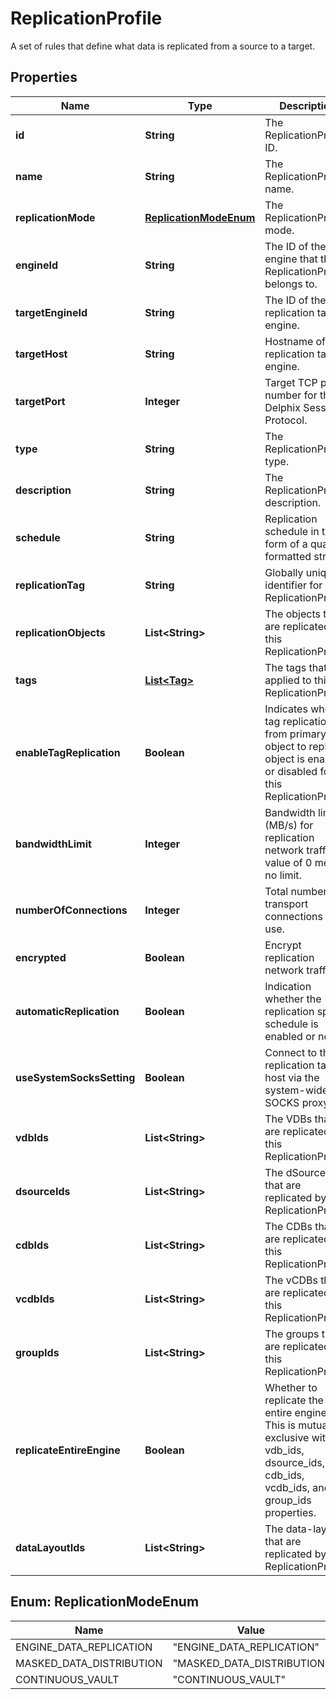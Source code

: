 

# ReplicationProfile

A set of rules that define what data is replicated from a source to a target.

## Properties

| Name | Type | Description | Notes |
|------------ | ------------- | ------------- | -------------|
|**id** | **String** | The ReplicationProfile ID. |  [optional] |
|**name** | **String** | The ReplicationProfile name. |  [optional] |
|**replicationMode** | [**ReplicationModeEnum**](#ReplicationModeEnum) | The ReplicationProfile mode. |  [optional] |
|**engineId** | **String** | The ID of the engine that the ReplicationProfile belongs to. |  [optional] |
|**targetEngineId** | **String** | The ID of the replication target engine. |  [optional] |
|**targetHost** | **String** | Hostname of the replication target engine. |  [optional] |
|**targetPort** | **Integer** | Target TCP port number for the Delphix Session Protocol. |  [optional] |
|**type** | **String** | The ReplicationProfile type. |  [optional] |
|**description** | **String** | The ReplicationProfile description. |  [optional] |
|**schedule** | **String** | Replication schedule in the form of a quartz-formatted string. |  [optional] |
|**replicationTag** | **String** | Globally unique identifier for this ReplicationProfile. |  [optional] |
|**replicationObjects** | **List&lt;String&gt;** | The objects that are replicated by this ReplicationProfile. |  [optional] |
|**tags** | [**List&lt;Tag&gt;**](Tag.md) | The tags that are applied to this ReplicationProfile. |  [optional] |
|**enableTagReplication** | **Boolean** | Indicates whether tag replication from primary object to replica object is enable or disabled for this ReplicationProfile. |  [optional] |
|**bandwidthLimit** | **Integer** | Bandwidth limit (MB/s) for replication network traffic. A value of 0 means no limit. |  [optional] |
|**numberOfConnections** | **Integer** | Total number of transport connections to use. |  [optional] |
|**encrypted** | **Boolean** | Encrypt replication network traffic. |  [optional] |
|**automaticReplication** | **Boolean** | Indication whether the replication spec schedule is enabled or not. |  [optional] |
|**useSystemSocksSetting** | **Boolean** | Connect to the replication target host via the system-wide SOCKS proxy. |  [optional] |
|**vdbIds** | **List&lt;String&gt;** | The VDBs that are replicated by this ReplicationProfile. |  [optional] |
|**dsourceIds** | **List&lt;String&gt;** | The dSources that are replicated by this ReplicationProfile. |  [optional] |
|**cdbIds** | **List&lt;String&gt;** | The CDBs that are replicated by this ReplicationProfile. |  [optional] |
|**vcdbIds** | **List&lt;String&gt;** | The vCDBs that are replicated by this ReplicationProfile. |  [optional] |
|**groupIds** | **List&lt;String&gt;** | The groups that are replicated by this ReplicationProfile. |  [optional] |
|**replicateEntireEngine** | **Boolean** | Whether to replicate the entire engine. This is mutually exclusive with the vdb_ids, dsource_ids, cdb_ids, vcdb_ids, and group_ids properties. |  [optional] |
|**dataLayoutIds** | **List&lt;String&gt;** | The data-layouts that are replicated by this ReplicationProfile. |  [optional] [readonly] |



## Enum: ReplicationModeEnum

| Name | Value |
|---- | -----|
| ENGINE_DATA_REPLICATION | &quot;ENGINE_DATA_REPLICATION&quot; |
| MASKED_DATA_DISTRIBUTION | &quot;MASKED_DATA_DISTRIBUTION&quot; |
| CONTINUOUS_VAULT | &quot;CONTINUOUS_VAULT&quot; |



